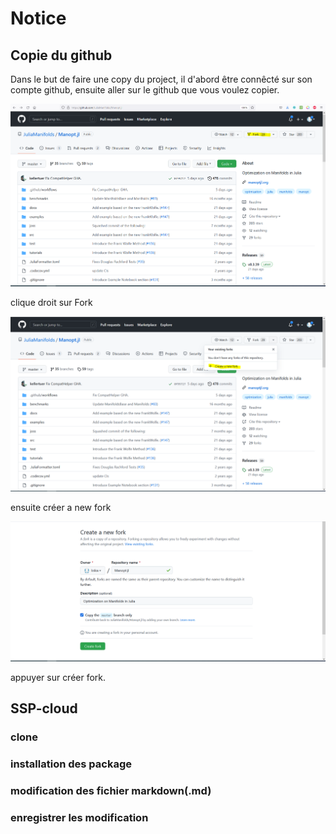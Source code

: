 # Notice

## Copie du github

Dans le but de faire une copy du project, il d'abord être connêcté sur son compte github, ensuite aller sur le github que vous voulez copier.

<img src="docs/img/tuto1.PNG?raw=true" width="800" >

clique droit sur Fork

<img src="docs/img/tuto2.PNG?raw=true" width="800" >

ensuite créer a new fork

<img src="docs/img/tuto3.PNG?raw=true" width="800" >

appuyer sur créer fork.

## SSP-cloud

### clone

### installation des package

### modification des fichier markdown(.md)

### enregistrer les modification





